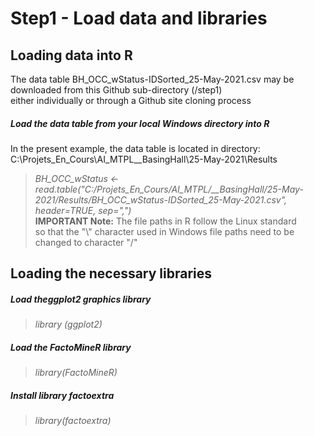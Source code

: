 # Step1 - Load data and libraries

## Loading data into R

The data table BH_OCC_wStatus-IDSorted_25-May-2021.csv may be downloaded from this Github sub-directory (/step1)<br>
either individually or through a Github site cloning process

##### Load the data table from your local Windows directory into R
In the present example, the data table is located in directory: C:\Projets_En_Cours\AI_MTPL\__BasingHall\25-May-2021\Results
> <em>BH_OCC_wStatus <- read.table("C:/Projets_En_Cours/AI_MTPL/__BasingHall/25-May-2021/Results/BH_OCC_wStatus-IDSorted_25-May-2021.csv", header=TRUE, sep=",")</em><br>
<strong>IMPORTANT Note:</strong> The file paths in R follow the Linux standard<br> so that the "\\" character used in Windows file paths
need to be changed to character "/"

## Loading the necessary libraries
##### Load theggplot2 graphics library
> <em>library (ggplot2)</em>
##### Load the FactoMineR library
> <em>library(FactoMineR)</em>
##### Install library factoextra 
> <em>library(factoextra)</em>
